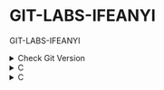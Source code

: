 # GIT-LABS-IFEANYI

GIT-LABS-IFEANYI

<details>
  <summary>Check Git Version</summary>

```
git -v
```

</details>

<details>
  <summary>C</summary>

### C

```
n
```

### C

```
n
```

</details>

<details>
  <summary>C</summary>

### C

```
n
```

### C

```
n
```

</details>
